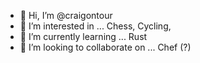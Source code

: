 - 👋 Hi, I’m @craigontour
- 👀 I’m interested in ... Chess, Cycling, 
- 🌱 I’m currently learning ... Rust
- 💞️ I’m looking to collaborate on ... Chef (?)

<!---
craigontour/craigontour is a ✨ special ✨ repository because its `README.md` (this file) appears on your GitHub profile.
You can click the Preview link to take a look at your changes.
--->
